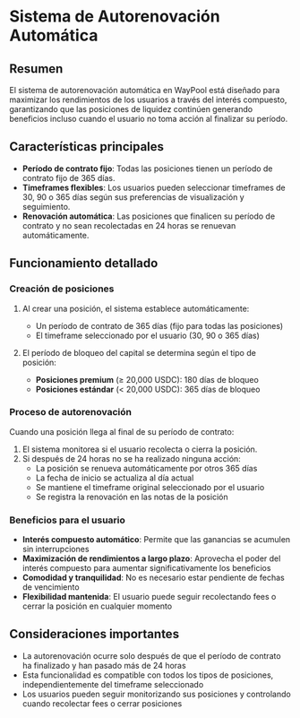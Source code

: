 # Sistema de Autorenovación Automática

## Resumen

El sistema de autorenovación automática en WayPool está diseñado para maximizar los rendimientos de los usuarios a través del interés compuesto, garantizando que las posiciones de liquidez continúen generando beneficios incluso cuando el usuario no toma acción al finalizar su período.

## Características principales

- **Período de contrato fijo**: Todas las posiciones tienen un período de contrato fijo de 365 días.
- **Timeframes flexibles**: Los usuarios pueden seleccionar timeframes de 30, 90 o 365 días según sus preferencias de visualización y seguimiento.
- **Renovación automática**: Las posiciones que finalicen su período de contrato y no sean recolectadas en 24 horas se renuevan automáticamente.

## Funcionamiento detallado

### Creación de posiciones

1. Al crear una posición, el sistema establece automáticamente:
   - Un período de contrato de 365 días (fijo para todas las posiciones)
   - El timeframe seleccionado por el usuario (30, 90 o 365 días)

2. El período de bloqueo del capital se determina según el tipo de posición:
   - **Posiciones premium** (≥ 20,000 USDC): 180 días de bloqueo
   - **Posiciones estándar** (< 20,000 USDC): 365 días de bloqueo

### Proceso de autorenovación

Cuando una posición llega al final de su período de contrato:

1. El sistema monitorea si el usuario recolecta o cierra la posición.
2. Si después de 24 horas no se ha realizado ninguna acción:
   - La posición se renueva automáticamente por otros 365 días
   - La fecha de inicio se actualiza al día actual
   - Se mantiene el timeframe original seleccionado por el usuario
   - Se registra la renovación en las notas de la posición

### Beneficios para el usuario

- **Interés compuesto automático**: Permite que las ganancias se acumulen sin interrupciones
- **Maximización de rendimientos a largo plazo**: Aprovecha el poder del interés compuesto para aumentar significativamente los beneficios
- **Comodidad y tranquilidad**: No es necesario estar pendiente de fechas de vencimiento
- **Flexibilidad mantenida**: El usuario puede seguir recolectando fees o cerrar la posición en cualquier momento

## Consideraciones importantes

- La autorenovación ocurre solo después de que el período de contrato ha finalizado y han pasado más de 24 horas
- Esta funcionalidad es compatible con todos los tipos de posiciones, independientemente del timeframe seleccionado
- Los usuarios pueden seguir monitorizando sus posiciones y controlando cuando recolectar fees o cerrar posiciones